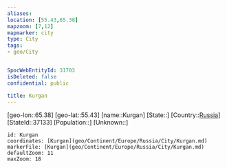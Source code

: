 ```yaml
---
aliases: 
location: [55.43,65.38]
mapzoom: [7,12] 
mapmarker: city 
type: City
tags:
- geo/City


SpocWebEntityId: 31703
isDeleted: false
confidential: public

title: Kurgan
---
```

[geo-lon::65.38]
[geo-lat::55.43]
[name::Kurgan]
[State::]
[Country::[Russia](geo/Continent/Europe/Russia.md)]
[StateId::37133]
[Population::]
[Unknown::]


```leaflet
id: Kurgan
coordinates: [Kurgan](geo/Continent/Europe/Russia/City/Kurgan.md)
markerFile: [Kurgan](geo/Continent/Europe/Russia/City/Kurgan.md)
defaultZoom: 11 
maxZoom: 18
```


